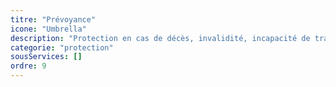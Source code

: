 ```yaml
---
titre: "Prévoyance"
icone: "Umbrella"
description: "Protection en cas de décès, invalidité, incapacité de travail."
categorie: "protection"
sousServices: []
ordre: 9
---
```

